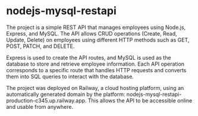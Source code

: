 # nodejs-mysql-restapi

The project is a simple REST API that manages employees using Node.js, Express, and MySQL. The API allows CRUD operations (Create, Read, Update, Delete) 
on employees using different HTTP methods such as GET, POST, PATCH, and DELETE.

Express is used to create the API routes, and MySQL is used as the database to store and retrieve employee information. 
Each API operation corresponds to a specific route that handles HTTP requests and converts them into SQL queries to interact with the database.

The project was deployed on Railway, a cloud hosting platform, using an automatically generated domain by the 
platform: nodejs-mysql-restapi-production-c345.up.railway.app. This allows the API to be accessible online and usable from anywhere.
